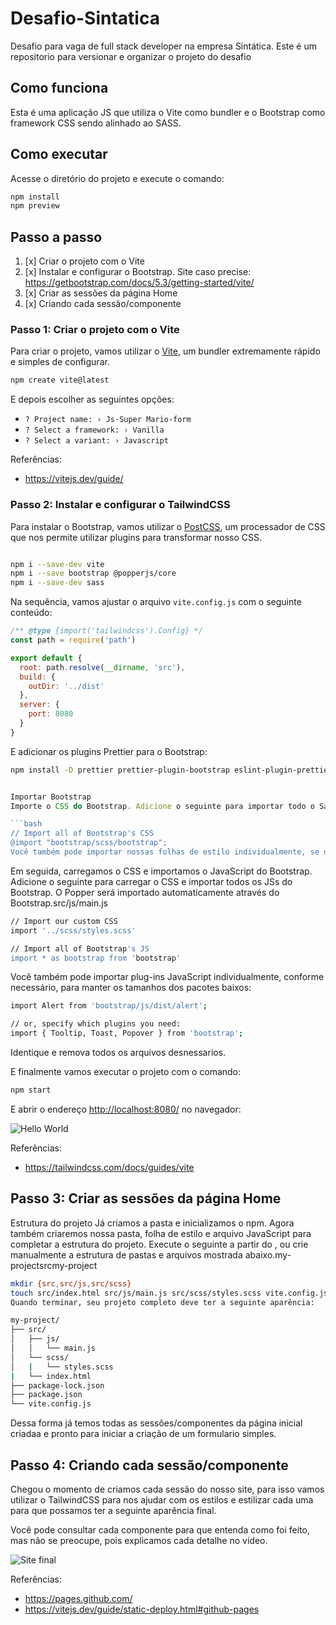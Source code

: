 # Desafio-Sintatica
Desafio para vaga de full stack developer na empresa Sintática.
Este é um repositorio para versionar e organizar o projeto do desafio 

## Como funciona

Esta é uma aplicação JS que utiliza o Vite como bundler e o Bootstrap como framework CSS sendo alinhado ao SASS.

## Como executar

Acesse o diretório do projeto e execute o comando:

```bash
npm install
npm preview
```

## Passo a passo

1. [x] Criar o projeto com o Vite
2. [x] Instalar e configurar o Bootstrap. Site caso precise: https://getbootstrap.com/docs/5.3/getting-started/vite/
3. [x] Criar as sessões da página Home
4. [x] Criando cada sessão/componente


### Passo 1: Criar o projeto com o Vite

Para criar o projeto, vamos utilizar o [Vite](https://vitejs.dev/), um bundler extremamente rápido e simples de configurar.

```bash
npm create vite@latest
```

E depois escolher as seguintes opções:

- `? Project name: › Js-Super Mario-form`
- `? Select a framework: › Vanilla`
- `? Select a variant: › Javascript`

Referências:

- <https://vitejs.dev/guide/>

### Passo 2: Instalar e configurar o TailwindCSS

Para instalar o Bootstrap, vamos utilizar o [PostCSS](https://postcss.org/), um processador de CSS que nos permite utilizar plugins para transformar nosso CSS.

```bash

npm i --save-dev vite
npm i --save bootstrap @popperjs/core
npm i --save-dev sass

```

Na sequência, vamos ajustar o arquivo `vite.config.js` com o seguinte conteúdo:

```js
/** @type {import('tailwindcss').Config} */
const path = require('path')

export default {
  root: path.resolve(__dirname, 'src'),
  build: {
    outDir: '../dist'
  },
  server: {
    port: 8080
  }
}
```

E adicionar os plugins Prettier para o Bootstrap:

```bash
npm install -D prettier prettier-plugin-bootstrap eslint-plugin-prettier
```



```js

Importar Bootstrap 
Importe o CSS do Bootstrap. Adicione o seguinte para importar todo o Sass de origem do Bootstrap.src/scss/styles.scss

```bash
// Import all of Bootstrap's CSS
@import "bootstrap/scss/bootstrap";
Você também pode importar nossas folhas de estilo individualmente, se desejar.
```

Em seguida, carregamos o CSS e importamos o JavaScript do Bootstrap. Adicione o seguinte para carregar o CSS e importar todos os JSs do Bootstrap. O Popper será importado automaticamente através do Bootstrap.src/js/main.js

```bash
// Import our custom CSS
import '../scss/styles.scss'
```

```bash
// Import all of Bootstrap's JS
import * as bootstrap from 'bootstrap'
```

Você também pode importar plug-ins JavaScript individualmente, conforme necessário, para manter os tamanhos dos pacotes baixos:

```bash
import Alert from 'bootstrap/js/dist/alert';

// or, specify which plugins you need:
import { Tooltip, Toast, Popover } from 'bootstrap';
```

 Identique e remova todos os arquivos desnessarios.

E finalmente vamos executar o projeto com o comando:

```bash
npm start
```

E abrir o endereço [http://localhost:8080/](http://localhost:8080/) no navegador:

![Hello World](./docs/images/hello-world.png)

Referências:

- [<https://tailwindcss.com/docs/guides/vite>](https://getbootstrap.com/docs/5.3/getting-started/vite/)

## Passo 3: Criar as sessões da página Home

Estrutura do projeto 
Já criamos a pasta e inicializamos o npm. Agora também criaremos nossa pasta, folha de estilo e arquivo JavaScript para completar a estrutura do projeto. Execute o seguinte a partir do , ou crie manualmente a estrutura de pastas e arquivos mostrada abaixo.my-projectsrcmy-project

```bash
mkdir {src,src/js,src/scss}
touch src/index.html src/js/main.js src/scss/styles.scss vite.config.js
Quando terminar, seu projeto completo deve ter a seguinte aparência:
```

```bash
my-project/
├── src/
│   ├── js/
│   │   └── main.js
│   └── scss/
│   |   └── styles.scss
|   └── index.html
├── package-lock.json
├── package.json
└── vite.config.js
```

Dessa forma já temos todas as sessões/componentes da página inicial criadaa e pronto para iniciar a criação de um formulario simples.

## Passo 4: Criando cada sessão/componente

Chegou o momento de criamos cada sessão do nosso site, para isso vamos utilizar o TailwindCSS para nos ajudar com os estilos e estilizar cada uma para que possamos ter a seguinte aparência final.

Você pode consultar cada componente para que entenda como foi feito, mas não se preocupe, pois explicamos cada detalhe no vídeo.

![Site final](./docs/images/site-final.png)

Referências:

- <https://pages.github.com/>
- <https://vitejs.dev/guide/static-deploy.html#github-pages>
